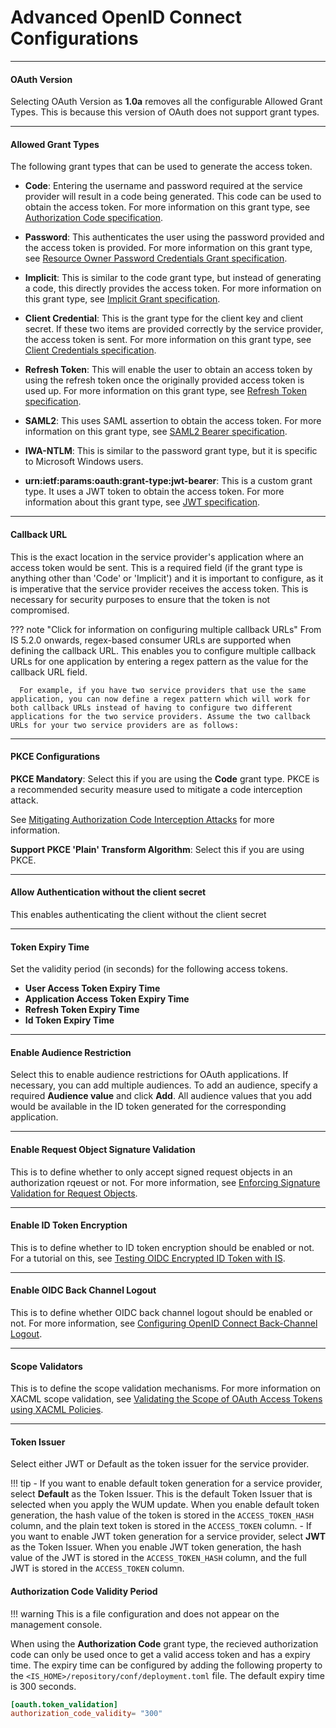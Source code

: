 # Advanced OpenID Connect Configurations

--- 

#### OAuth Version 
Selecting OAuth Version as **1.0a** removes all the configurable Allowed Grant Types. This is because this version of OAuth does not support grant types.

---
#### Allowed Grant Types
The following grant types that can be used to generate the access token.

- **Code**: Entering the username and password required at the service provider will result in a code being generated. This code can be used to obtain the access token. For more information on this grant type, see [Authorization Code specification](https://tools.ietf.org/html/rfc6749#section-4.1).

- **Password**: This authenticates the user using the password provided and the access token is provided. For more information on this grant type, see [Resource Owner Password Credentials Grant specification](https://tools.ietf.org/html/rfc6749#section-4.3).

- **Implicit**: This is similar to the code grant type, but instead of generating a code, this directly provides the access token. For more information on this grant type, see [Implicit Grant specification](https://tools.ietf.org/html/rfc6749#section-4.2).

- **Client Credential**: This is the grant type for the client key and client secret. If these two items are provided correctly by the service provider, the access token is sent. For more information on this grant type, see [Client Credentials specification](https://tools.ietf.org/html/rfc6749#section-4.4).

- **Refresh Token**: This will enable the user to obtain an access token by using the refresh token once the originally provided access token is used up. For more information on this grant type, see [Refresh Token specification](https://tools.ietf.org/html/rfc6749#section-1.5).

- **SAML2**: This uses SAML assertion to obtain the access token. For more information on this grant type, see [SAML2 Bearer specification](https://tools.ietf.org/id/draft-ietf-oauth-saml2-bearer-23.txt).

- **IWA-NTLM**: This is similar to the password grant type, but it is specific to Microsoft Windows users.

- **urn:ietf:params:oauth:grant-type:jwt-bearer**: This is a custom grant type. It uses a JWT token to obtain the access token. For more information about this grant type, see [JWT specification](https://tools.ietf.org/html/rfc7523).

---

#### Callback URL
This is the exact location in the service provider's application where an access token would be sent. This is a required field (if the grant type is anything other than 'Code' or 'Implicit') and it is important to configure, as it is imperative that the service provider receives the access token. This is necessary for security purposes to ensure that the token is not compromised.

??? note "Click for information on configuring multiple callback URLs"
     From IS 5.2.0 onwards, regex-based consumer URLs are supported when defining the callback URL. This enables you to configure multiple callback URLs for one application by entering a regex pattern as the value for the callback URL field.

      For example, if you have two service providers that use the same application, you can now define a regex pattern which will work for both callback URLs instead of having to configure two different applications for the two service providers. Assume the two callback URLs for your two service providers are as follows:

---

#### PKCE Configurations

**PKCE Mandatory**: Select this if you are using the <strong>Code</strong> grant type. PKCE is a recommended security measure used to mitigate a code interception attack. 

See [Mitigating Authorization Code Interception Attacks](../../administer/mitigating-authorization-code-interception-attacks) for more information.

**Support PKCE 'Plain' Transform Algorithm**: Select this if you are using PKCE.

---

#### Allow Authentication without the client secret

This enables authenticating the client without the client secret

----

#### Token Expiry Time

Set the validity period (in seconds) for the following access tokens. 

- **User Access Token Expiry Time**
- **Application Access Token Expiry Time**
- **Refresh Token Expiry Time**
- **Id Token Expiry Time**

-----

#### Enable Audience Restriction

Select this to enable audience restrictions for OAuth applications. If necessary, you can add multiple audiences. To add an audience, specify a required **Audience value** and click **Add**. All audience values that you add would be available in the ID token generated for the corresponding application.

----

#### Enable Request Object Signature Validation

This is to define whether to only accept signed request objects in an authorization rqeuest or not. For more information, see [Enforcing Signature Validation for Request Objects](../.../learn/enforcing-signature-validation-for-request-objects).

----

#### Enable ID Token Encryption

This is to define whether to ID token encryption should be enabled or not. For a tutorial on this, see [Testing OIDC Encrypted ID Token with IS](../../learn/testing-oidc-encrypted-id-token-with-is).

----

#### Enable OIDC Back Channel Logout

This is to define whether OIDC back channel logout should be enabled or not. For more information, see [Configuring OpenID Connect Back-Channel Logout](../../learn/configuring-openid-connect-back-channel-logout).

----

#### Scope Validators

This is to define the scope validation mechanisms. For more information on XACML scope validation, see [Validating the Scope of OAuth Access Tokens using XACML Policies](../../learn/validating-the-scope-of-oauth-access-tokens-using-xacml-policies).

----

#### Token Issuer

Select either JWT or Default as the token issuer for the service provider.

!!! tip
    - If you want to enable default token generation for a service provider, select **Default** as the Token Issuer. This is the default Token Issuer   that is selected when you apply the WUM update.
      When you enable default token generation, the hash value of the token is stored in the `ACCESS_TOKEN_HASH `column, and the plain text token is stored in the `ACCESS_TOKEN` column. 
    - If you want to enable JWT token generation for a service provider, select **JWT** as the Token Issuer.
      When you enable JWT token generation, the hash value of the JWT is stored in the `ACCESS_TOKEN_HASH` column, and the full JWT is stored in the `ACCESS_TOKEN` column.

#### Authorization Code Validity Period

!!! warning
    This is a file configuration and does not appear on the management console.

When using the **Authorization Code** grant type, the recieved authorization code can only be used once to get a valid access token and has a expiry time. The expiry time can be configured by adding the following property to the `<IS_HOME>/repository/conf/deployment.toml` file. The default expiry time is 300 seconds.

``` toml
[oauth.token_validation]
authorization_code_validity= "300"
```

